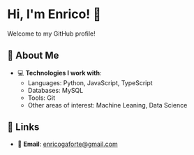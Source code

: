 # Hi, I'm Enrico! 👋
Welcome to my GitHub profile!

## 🚀 About Me

- 💻 **Technologies I work with**:
  - Languages: Python, JavaScript, TypeScript
  - Databases: MySQL
  - Tools: Git
  - Other areas of interest: Machine Leaning, Data Science

## 🔗 Links

- 📧 **Email**: enricogaforte@gmail.com
